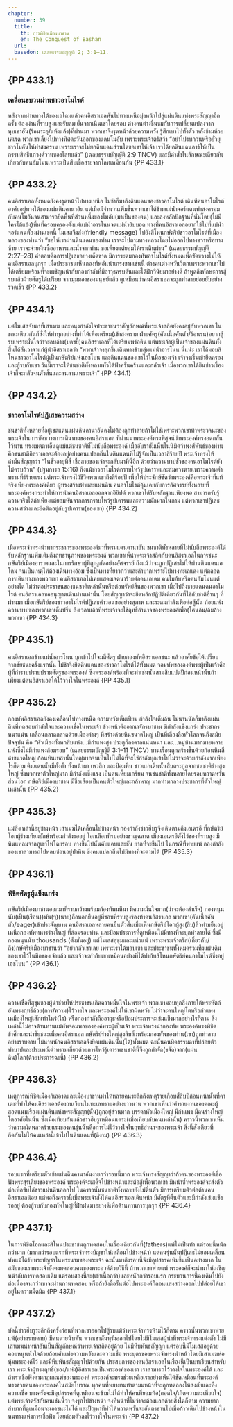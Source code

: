 ```yaml
---
chapter:
  number: 39
  title:
    th: การพิชิตเมืองบาชาน
    en: The Conquest of Bashan
  url:
  basedon: เฉลยธรรมบัญญัติ 2; 3:1–11.
---
```


## {PP 433.1}

### เคลื่อนขบวนผ่านชาวอาโมไรต์

หลังจากผ่านทางใต้ของเอโดมแล้วคนอิสราเอลหันไปทางเหนือมุ่งหน้าไปสู่แผ่นดินแห่งพระสัญญาอีกครั้ง ต้องผ่านที่ราบสูงและรับลมเย็นจากเนินเขาโดยรอบ ต่างคนต่างชื่นชมกับการเปลี่ยนแปลงจากหุบเขาอัน(ร้อนระอุ/แห้งแล้ง)ที่ผ่านมา พวกเขาจึงรุดหน้าด้วยความหวัง รู้สึกเบาไปทั้งตัว หลังข้ามห้วยเศเรด พวกเขาเลี่ยงไปทางทิศตะวันออกของแดนโมอับ เพราะพระเจ้าตรัสว่า “อย่าไปรบกวนหรือยั่วยุชาวโมอันให้ทำสงคราม เพราะเราจะไม่ยกดินแดนส่วนใดขอเขาให้เจ้า เราได้ยกดินแดนอาร์ให้เป็นกรรมสิทธิ์แก่วงศ์วานของโลทแล้ว” (เฉลยธรรมบัญญัติ 2:9 TNCV) และมีคำสั่งในลักษณะเดียวกันเกี่ยวกับคนอัมโมนเพราะเป็นสืบเชื้อสายจากโลทเหมือนกัน {PP 433.1}

## {PP 433.2}

คนอิสราเอลทั้งหมดยังคงรุดหน้าไปทางเหนือ ไม่ช้าก็มาถึงดินแดนของชาวอาโมไรต์ เดินทีคนอาโมไรต์อาศัยอยู่ทางใต้ของแผ่นดินคานาอัน แต่เมื่อมีจำนวนเพิ่มขึ้นพวกเขาได้ข้ามแม่น้ำจอร์แดนทำสงครอมกับคนโมอันจนสามารถยึดพื้นที่ส่วนหนึ่งของโมอับ(มาเป็นของตน) และลงหลักปักฐานที่นั่นโดย(ไม่มีใครโต้แย้ง)พื้นที่ครอบครองตั้งแต่แม่น้ำอารโนนจดแม่น้ำยับบอด ทางที่คนอิสราเอลอยากใช้ไปที่แม่น้ำจอร์แดนตั้องผ่านเขตนี้ โมเสสจึงส่ง(friendly message) ไปยังสิโหนกษัตริย์ชาวอาโมไรต์ที่เมืองหลวงของท่านว่า “ขอให้เราผ่านดินแดนของท่าน เราจะไปตามทางหลวงโดยไม่ออกไปทางขวาหรือทางซ้าย เราจะจ่ายเงินซื้ออาหารและน้ำจากท่าน ขอเพียงแต่ยอมให้เราเดินผ่าน” (เฉลยธรรมบัญญัติ 2:27–28) คำตอบคือการปฏิเสธอย่างเด็ดขาด มีการระดมกองทัพอาโมไรต์ทั้งหมดเพื่อขัดขวางไม่ให้คนอิสราเอลบุกรุก เมื่อประชาชนเห็นกองทัพอันน่าเกรงขามเช่นนี้ ต่างคนต่างหวั่นวิตกเพราะพวกเขาไม่ได้เตรียมพร้อมที่จะเผชิญหน้ากับกองกำลังที่มีอาวุธครบคันและได้ฝึกวินัยมาอย่างดี ถ้าพูดถึงทักษะการสู้รบแล้วฝ่ายศัตรูได้เปรียบ จากมุมมองของมนุษย์แล้ว ดูเหมือนว่าคนอิสราเอลจะถูกทำลายย่อยยับอย่างรวดเร็ว {PP 433.2}

## {PP 434.1}

แต่โมเสสจับตาที่เสาเมฆ และหนุงกำลังใจประชาชนว่าสัญลักษณ์ที่พระเจ้าสถิตยังคงอยู่กับพวกเขา ในขณะเดียวกันก็สั่งให้ทำทุกอย่างที่ทำได้เพื่อเตรียม(เข้าสงคราม ฝ่ายศัตรู(คันเนื้อคันตัว/ร้อนรน)อยากสู้รบเพราะมั่นใจว่าจะลบล้าง(บดขยี้)คนอิสราเอลที่ได้เตรียมพร้อดิน แต่พระเจ้าผู้เป็นเจ้าของแผ่นดินทั้งสิ้นได้ลั่นวาจาแก่ผู้นำอิสราเอลว่า “พวกเจ้าจงลุกขึ้นเดินทางข้ามลุ่มแม่น้ำอารโนน นี่แน่ะ เราได้มอบสิโหนชาวอาโมไรต์ผู้เป็นกษัตริย์แห่งเฮชโบน และดินแดนของเขาไว้ในมือของเจ้า เจ้าจงเริ่มเข้ายึดครองและสู้รบกับเขา วันนี้เราจะให้ชนชาติทั้งหลายทั่วใต้ฟ้าครั่นคร้ามและกลัวเจ้า เมื่อพวกเขาได้ยินข่าวเรื่องเจ้าก็จะกลัวจนตัวสั่นและลนลานเพราะเจ้า”<!--Deut 2:24–25 THSV--> {PP 434.1}

## {PP 434.2}

### ชาวอาโมไรต์ปฏิเสธความสว่าง

ชนชาติทั้งหลายที่อยู่เขตแดนแผ่นดินคานาอันคงไม่ต้องถูกทำลายถ้าไม่ใช่เพราะพวกเขาท้าพระวจนะของพระเจ้าในการขัดขวางการเดินทางของคนอิสราเอล ที่ผ่านมาพระองค์ทรงพิสูจน์ว่าพระองค์ทรงอดกลั้นไว้นาน ทรงเมตตาเอ็นดูแม้แต่ชนชาติที่ไม่นับถือพระองค์ เมื่ออับราฮัมเห็นในนิมิตว่าพงศ์พันธ์ของท่านคือชนชาติอิสราเอลจะต้องอยู่อย่างคนแปลกถิ่นในดินแดนที่ไม่รู้จักเป็นเวลาสี่ร้อยปี พระเจ้าทรงให้คำมั่นสัญญาว่า “ในชั่วอายุที่สี่ เชื้อสายของเจ้าจะกลับมาที่นี่อีก ด้วยว่าความบาปชั่วของคนอาโมไรต์ยังไม่ครบถ้วน” (ปฐมการล 15:16) ถีงแม้ชาวอาโมไรต์กราบไหว้รูปเคารพและสมควรตายเพราะความต่ำทรามที่ร้ร้ายแรง แต่พระเจ้าทรงไว้ชีวิตพวกเขาถึงสี่ร้อยปี เพื่อให้ประจักษ์ชัดว่าพระองค์คือพระเจ้าที่แท้จริงเพียงพระองค์เดียว ผู้ทรงสร้างฟ้าและแผ่นดิน คนอาโมไรต์คุ้นเคยกับการอัศจรรย์ทั้งหลายที่พระองค์ทรงกระทำให้การนำคนอิสราเอลออกจากอียิปต์ พวกเขาได้รับหลักฐานเพียงพอ สามารถรับรู้ความจริงได้ถ้าเพียงแต่ยอมหันจากการกราบไหว้รูปเคารพและความมักมากในกาม แต่พวกเขาปฏิเสธความสว่างและยึดติดอยู่กับรูปเคารพ(ของเขา) {PP 434.2}

## {PP 434.3}

เมื่อพระเจ้าทรงนำพากระชากรของพระองค์มาที่พรมแดนคานาอัน ชนชาติทั้งหลายที่ไม่นับถือพระองค์ได้รับหลักฐานเพิ่มเติมถึงฤทธานุภาพของพระองค์ พวกเขาเห็น่าพระเจ้าสถิตกับคนอิสราเอลในการชนะกษัตริย์เมืองอาราดและในการรักษาผู้ที่ถูกงูกัดอย่างอัศจรรย์ ถึงแม้ว่าจะถูกปฏิเสธไม่ให้ผ่านดินแดนเอโดม จนเป็นเหตุให้ต้องเดินทางอ้อม ซึ่งเป็นทางที่ยาวกว่าและลำบากเพราะไปทางทะเลแดง แต่ตลอดการเดินทางของพวกเขา คนอิสราเอลไม่เคยแสดงเจตนาร้ายต่อคนเอเดม คนโมอับหรือคนอัมโมนแต่อย่างใด ไม่ว่าต่อประชาชนของชนชาติเหล่านั้นหรือต่อทรัพย์สิ้นของพวกเขา เมื่อไปถึงชายแดนคนอาโมไรต์ คนอิสราเอลขออนุญาตเดินผ่านเท่านั้น โดยสัญญาว่าจะยึดหลักปฏิบัติเดียวกันที่ใช้กับชาติอื่านๆ ที่ผ่านมา เมื่อกษัตริย์ของชาวอาโมไรต์ปฏิเสธคำวอนขออย่างสุภาพ และระดมกำลังเพื่อต่อสู้นั้น ถ้อยแห่งความบาปของพวกเขาเต็มปริ่ม ถึงเวลาแล้วที่พระเจ้าจะใช้ฤทธิ์อำนาจของพระองค์เพื่อ(โค่นล้ม/ล้มล้างพวกเขา {PP 434.3}

## {PP 435.1}

คนอิสราเอลข้ามแม่น้ำอารโนน บุกเข้าไปโจมตีศัตรู ฝ่ายกองทัพอิสราเอลชนะ แล้วอาศัยข้อได้เปรียบจากชัยชนะครั้งแรกนั้น ไม่ช้าจึงยึดดินแดนของชาวอาโมไรต์ได้ทั้งหมด จอมทัพขององค์พระผู้เป็นเจ้าคือผู้ที่กำราบปราบปรามศัตรูของพระองค์ ซึ่งพระองค์พร้อมที่จะทำเช่นนั้นสามสิบแปดปีก่อนหน้านั้นถ้าเพียงแต่คนอิสราเอลได้ไว้วางใจในพระองค์ {PP 435.1}

## {PP 435.2}

กองทัพอิสราเอลยังคงเคลื่อนไปทางเหนือ ความหวังเต็มเปี่ยม กำลังใจเต็มล้น ไม่นานนักก็มาถึงแผ่นดินที่ทดสอบกำลังใจและความเชื่อในพระเจ้า ข้างหน้าคืออาณาจักรบาชาน มีกำลังแข็งแกร่ง ประชากรหนาแน่น เกลื่อนกลาดกลาดด้วยเมืองต่างๆ ที่สร้างด้วยหินขนาดใหญ่ เป็นที่เลื่องลือทั่วโลกจนถึงสมัยปัจจุบัน คือ “หัวเมืองทั้งหกสิบแห่ง…มีกำแพงสูง ประตูก็ลงดาลแน่นหนา และ…หมู่บ้านมากมายหลายแห่งซึ่งไม่มีกำแพงล้อมรอบ” (เฉลยธรรมบัญญัติ 3:1–11 TNCV) บานเรือนถูกสร้างขึ้นด้วยก้อนหินสีดำขนาดใหญ่ ก้อนหินเหล่านั้นใหญ่มากจนเป็นไปไม่ได้ที่จะใช้กำลังบุกเข้าไปไม่ว่าจะด้วยกำลังมากเพียงไรก็ตาม ดินแดนนั้นมีทั้งถ้ำ ทั้งหน้าผา เหวลึก และป้อมหิน ชาวแผ่นดินนั้นสืบตระกูลจากชนชาติร่างสูงใหญ่ ซึ่งพวกเขาตัวใหญ่มาก มีกำลังแข็งแรง เป็นคนเหี้ยมเกรียม จนชนชาติทั้งหลายโดยรอบหวาดหวั่น ส่วนโอก กษัตริย์เมืองบาชาน มีชื่อเสียงเป็นคนตัวใหญ่และกล้าหาญ มากท่ามกลางประชากรที่ตัวใหญ่เหล่านั้น {PP 435.2}

## {PP 435.3}

แม่สิ่งเหล่านี้อยู่ข้างหน้า เสาเมฆได้เคลื่อนไปข้างหน้า กองกำลังชาวฮีบรูจึงเดินตามถึงเอเดรอี ที่กษัตริย์โอกผู้ร่างเทียมยักษ์พร้อมกำลังรออยู่ โอกเลือกที่รบอย่างชาญฉลาด เมืองเอเดรอีตั้งไว้ของที่ราบสูง มีหินแหลมจากภูเขาไฟโดยรอบ ทางขึ้นไปนั้นคับแคบและชัน ยากที่จะขึ้นไป ในกรณีที่พ่ายแพ้ กองกำลังของเขาสามารถไปหลบซ่อนอยู่ป่าหิน ซิ่งคนแปลกถิ่นไม่มีทางที่จะตามได้ {PP 435.3}

## {PP 436.1}

### พิชิตศัตรูผู้แข็งแกร่ง

กษัตริย์เมืองบาชานออกมาที่ราบกว้างพร้อมก้องทัพมหึมา มีความมั่นใจมาก(ว่าจะต้องสำเร็จ) กองหนุนนับ(เป็น(เรือน))พัน(ๆ)(นาย)ถือหอกยืนอยู่ที่ขอบที่ราบสูงร้องท้าคนอิสราเอล พวกเขา(คันเนื้อคันตัว/eager)เข้าประจัญบาน คนอิสราเอลหลายคนยืนตัวสั่นเมื่อเห็นกษัตริย์โอกผู้สูง(ลิบ)ลิ่วท่ามยืนอยู่เหนือกองทัพทหารร่างใหญ่ ที่ล้อมรอบท่าน และป้อมประการที่ดูเหมือนไม่มีทางที่จะบุกทำลายได้ ซึ่งมีกองหนุนนับ thousands (ตั้งมั่นอยู่) แต่โมเสสสุขุมและแน่วแน่ เพราะพระเจ้าตรัส(เกี่ยวกับ/ถึง)กษัตริย์เมืองบาชานว่า “อย่ากลัวเขาเลย เพราะเราได้มอบเขา และประชาชนทั้งหมดรวมที้งแผ่นดินของเขาไว้ในมือของเจ้าแล้ว และเจ้าจะทำกับเขาเหมือนอย่างที่ได้ทำกับสิโหนกษัตริย์คนอาโมไรต์ซึ่งอยู่เฮชโบน” {PP 436.1}

## {PP 436.2}

ความเชื่อที่สุขุมของผู้นำช่วยให้ประชาชนเกิดความมั่นใจในพระเจ้า พวกเขามอบทุกสิ่งภายใต้พระหัตถ์อันทรงฤทธิ์ด้วย(การ/ความ)ไว้วางใจ และพระองค์ไม่ให้เขาผิดหวัง ไม่ว่าจะคนใหญ่โตหรือกำแพงเหมืองใหญ่เสักเท่าไหร่(ไร) หรือกองกำลังถืออาวุธหรือป้อมประการจะเข้มแข็งมากอย่างไรก็ตาม ส่ิงเหล่านี้ไม่อาจต้านทานแม่ทัพจอมพลขององค์พระผู้เป็นเจ้า พระเจ้าทรงนำกองทัพ พระองค์ทรงพิชิตข้าศึกและนำชัยชนะเพื่อคนอิสราเอล กษัตริย์ร่างใหญ่สูงลิบลิ่วพร้อมกองทัพของท่าน(เขา)ถูกทำลายอย่างราบคาบ ไม่นานนักคนอิสราเอลจึงยึดแผ่นดินนั้น(ได้)ทั้งหมด ฉะนั้นคนผิดธรรมดาที่ปล่อยตัวทำบาปและประเพณีต่ำทรามเกี่ยวด้วยการไหว้รู้เคารพชนชาตินี้จึงถูกกำจัด(ขจัด)จาก(แผ่นดิน)โลก(ด้วยประการฉะนี้) {PP 436.2}

## {PP 436.3}

เหตุการณ์พิชิตเมืองกิเลอาดและเมืองบาชานทำให้หลายคนระลึกถึงเหตุร้ายเกือบสี่สิบปีก่อนหน้านั้นที่คาเดชที่ทำให้คนอิสราเอลต้องวนเวียนในทะเลทรายอย่างยาวนาน พวกเขาเห็นว่าคำรายงานของคณะผู้สอดแนมเรื่องแผ่นดินแห่งพระสัญญา(นั้น)ถูกอยู่ส่วนมาก บรรดาหัวเมืองใหญ่ มีกำแพง มีคนร่างใหญ่โตอาศัยในนั้น ซึ่งเมื่อเทียบกันแล้วชาวฮีบรูเหมือนแคระ(เมื่อเทียบกับคนเหล่านั้น) คราวนี้พวกเขาเห็นว่าความผิดพลาดร้ายแรงของคนรุ่นนั้นคือการไม่ไว้วางใจในฤทธิ์อำนาจของพระเจ้า สิ่งนี้สั่งเดียวที่กีดกันไม่ให้คนเหล่านี้เข้าไปในดินแดนที่(ดีงาม) {PP 436.3}

## {PP 436.4}

รอบแรกที่เตรียมตัวเข้าแผ่นดินคานาอันง่ายกว่ารอบนี้มาก พระเจ้าทรงสัญญาว่าถ้าคนของพระองค์เชื่อฟังพระสุรเสียงของพระองค์ พระองค์จะเสด็จไปข้างหน้าและต่อสู้เพื่อพวกเขา มิหนำซ้ำพระองค์จะส่งตัวต่อเพื่อขับไล่ชาวแผ่นดินออกไป ในคราวนั้นชนชาติทั้งหลายยังไม่ตื่นตัว มีการเตรียมตัวต่อต้านคนอิสราเอลน้อย แต่พอถึงคราวนี้เมื่อพระเจ้าสั่งให้คนอิสราเอลเดินหน้า มีศัตรูที่ตื่นตัวและมีกำลังเข้มแข็งรออยู่ ต้องสู้รบกับกองทัพใหญ่ที่ฝึกฝนมาอย่างดีเพื่อต้านทานการบุกรุก {PP 436.4}

## {PP 437.1}

ในการพิชิตโอกและสิโหนประชาชนถูกทดสอบในเรื่องเดียวกันที่(fathers)แพ้ไม่เป็นท่า แต่รอบนี้หนักกว่ามาก (มากกว่ารอบแรกที่พระเจ้าทรงบัญชาให้เคลื่อนไปข้างหน้า) แต่คนรุ่นนั้นปฏิเสธไม่ยอมเคลื่อนทัพแม้ได้รับพระบัญชาในพระนามของพระเจ้า ฉะนั้นมาถึงรอบนี้จึงมีอุปสรรคเพิมขึ้นเป็นอย่างมาก ในสมัยของเราพระเจ้ายังคงทดสอบคนของพระอวค์ด้วยวิธีนี้ ถ้าพวกเขาพ่ายแพ้ พระองค์ก็จะนำมาให้เผชิญหน้ากับการทดสอบเดิม แต่รอบสองนี้จะ(เข้าเนื้อกว่า)และหนักกว่ารอบแรก กระบวนการนี้คงเดินไปยังต่อเนื่องจนกว่าเขาจะผ่านกานทดสอบ หรือถ้ายังดื้อรั้นต่อไปพระองค์ก็ถอนแสงสว่างออกไปปล่อยให้เขาอยู่ในความมืดมิด {PP 437.1}

## {PP 437.2}

บัดนี้ชาวฮีบรูระลึกถึงครั้งก่อนที่พวกเขาออกไปสู้รบแม้ว่าพระเจ้าทรงห้ามไว้ก็ตาม คราวนั้นพวกเขาพ่ายแพ้(อย่างราบคาบ) มีคนตายนับพัน พวกเขาดันทุรังออกไปโดยไม่มีโมเสสผู้นำที่พระเจ้าทรงแต่งตั้ง ไม่มีเสาเมฆนำหน้าอันเป็นสัญลักษณ์ว่าพระเจ้าสถิตอยู่ด้วย ไม่มีหีบพันธสัญญา แต่รอบนี้มีโมเสสอยู่ด้วย คอยหนุนน้ำใจด้วยถ้อยคำแห่งความหวังและความเชื่อ พระบุตรของพระเจ้าทรงนำหน้าโดยมีเสาเมฆห่อหุ้มพระองค์ไว้ และมีหีบพันธสัญญาไปด้วยกัน ประสบการของคนอิสราเอลในเรื่องนี้เป็นบทเรียนสำหรับเรา พระเจ้าผู้ทรงฤทธิ์(ของ/แห่ง)อิสราเอลเป็นพระองค์ของเรา เราสามารถไว้วางใจในพระองค์ได้ และถ้าเราเชื่อฟังตามกฎเกณฑ์ของพระองค์ พระองค์จะทรงช่วยเหลือเราอย่างเห็นได้ชัดเหมือนที่พระองค์ทรงช่วยคนของพระองค์ในสมัยโบราณ ทุกคนที่พยายามทำตามมหน้าที่จะถูกทดลองให้สงสัยและทิ้งความเชื่อ บางครั้งจะมีอุปสรรคที่ดูเหมือนจะข้ามไม่ได้ทำให้คนที่ยอมท้อ(ถอดใจ/เกิดความละเหี่ยวใจ) แต่พระเจ้าตรัสกับคนเช่นนี้ว่า จงรุกไปข้างหน้า จงทีหน้าที่ไม่ว่าจะต้องแลกด้วยสิ่งใดก็ตาม ความยากลำบากที่ดูเหมือนจะเอาชนะไม่ได้ และปัญหาทีทำให้หวาดหวั่นจะอันตรธานไปเมื่อก้าวเดินไปข้างหน้าในหนทางแห่งการเชื่อฟัง โดยถ่อมตัวลงไว้วางใจในพระเจ้า {PP 437.2}
